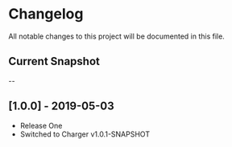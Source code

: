 # Changelog
All notable changes to this project will be documented in this file.

## Current Snapshot

--

## [1.0.0] - 2019-05-03

* Release One
* Switched to Charger v1.0.1-SNAPSHOT

